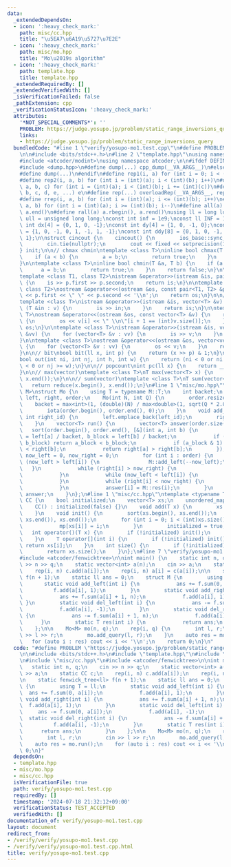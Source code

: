 ```yaml
---
data:
  _extendedDependsOn:
  - icon: ':heavy_check_mark:'
    path: misc/cc.hpp
    title: "\u5EA7\u6A19\u5727\u7E2E"
  - icon: ':heavy_check_mark:'
    path: misc/mo.hpp
    title: "Mo\u2019s algorithm"
  - icon: ':heavy_check_mark:'
    path: template.hpp
    title: template.hpp
  _extendedRequiredBy: []
  _extendedVerifiedWith: []
  _isVerificationFailed: false
  _pathExtension: cpp
  _verificationStatusIcon: ':heavy_check_mark:'
  attributes:
    '*NOT_SPECIAL_COMMENTS*': ''
    PROBLEM: https://judge.yosupo.jp/problem/static_range_inversions_query
    links:
    - https://judge.yosupo.jp/problem/static_range_inversions_query
  bundledCode: "#line 1 \"verify/yosupo-mo1.test.cpp\"\n#define PROBLEM \"https://judge.yosupo.jp/problem/static_range_inversions_query\"\
    \n\n#include <bits/stdc++.h>\n#line 2 \"template.hpp\"\nusing namespace std;\n\
    #include <atcoder/modint>\nusing namespace atcoder;\n\n#ifdef DEFINED_ONLY_IN_LOCAL\n\
    #include <dump.hpp>\n#define dump(...) cpp_dump(__VA_ARGS__)\n#else\n#undef dump\n\
    #define dump(...)\n#endif\n#define rep1(i, a) for (int i = 0; i < (int)(a); i++)\n\
    #define rep2(i, a, b) for (int i = (int)(a); i < (int)(b); i++)\n#define rep3(i,\
    \ a, b, c) for (int i = (int)(a); i < (int)(b); i += (int)(c))\n#define overloadRep(a,\
    \ b, c, d, e, ...) e\n#define rep(...) overloadRep(__VA_ARGS__, rep3, rep2, rep1)(__VA_ARGS__)\n\
    #define rrep(i, a, b) for (int i = (int)(a); i <= (int)(b); i++)\n#define drep(i,\
    \ a, b) for (int i = (int)(a); i >= (int)(b); i--)\n#define all(a) a.begin(),\
    \ a.end()\n#define rall(a) a.rbegin(), a.rend()\nusing ll = long long;\nusing\
    \ ull = unsigned long long;\nconst int inf = 1e9;\nconst ll INF = 1e18;\nconst\
    \ int dx[4] = {0, 1, 0, -1};\nconst int dy[4] = {1, 0, -1, 0};\nconst int ddx[8]\
    \ = {1, 0, -1, 0, 1, -1, 1, -1};\nconst int ddy[8] = {0, 1, 0, -1, 1, -1, -1,\
    \ 1};\n\nstruct cincout {\n    cincout() {\n        ios_base::sync_with_stdio(false);\n\
    \        cin.tie(nullptr);\n        cout << fixed << setprecision(15);\n    }\n\
    } init;\n\n// chmax chmin\ntemplate <class T>\ninline bool chmax(T &a, T b) {\n\
    \    if (a < b) {\n        a = b;\n        return true;\n    }\n    return false;\n\
    }\n\ntemplate <class T>\ninline bool chmin(T &a, T b) {\n    if (a > b) {\n  \
    \      a = b;\n        return true;\n    }\n    return false;\n}\n\n// pair\n\
    template <class T1, class T2>\nistream &operator>>(istream &is, pair<T1, T2> &p)\
    \ {\n    is >> p.first >> p.second;\n    return is;\n}\n\ntemplate <class T1,\
    \ class T2>\nostream &operator<<(ostream &os, const pair<T1, T2> &p) {\n    os\
    \ << p.first << \" \" << p.second << '\\n';\n    return os;\n}\n\n// vector\n\
    template <class T>\nistream &operator>>(istream &is, vector<T> &v) {\n    for\
    \ (T &in : v) {\n        is >> in;\n    }\n    return is;\n}\n\ntemplate <class\
    \ T>\nostream &operator<<(ostream &os, const vector<T> &v) {\n    rep(i, (int)v.size())\
    \ {\n        os << v[i] << \" \\n\"[i + 1 == (int)v.size()];\n    }\n    return\
    \ os;\n}\n\ntemplate <class T>\nistream &operator>>(istream &is, vector<vector<T>>\
    \ &vv) {\n    for (vector<T> &v : vv) {\n        is >> v;\n    }\n    return is;\n\
    }\n\ntemplate <class T>\nostream &operator<<(ostream &os, vector<vector<T>> &vv)\
    \ {\n    for (vector<T> &v : vv) {\n        os << v;\n    }\n    return os;\n\
    }\n\n// bit\nbool bit(ll x, int p) {\n    return (x >> p) & 1;\n}\n\n// grid out\n\
    bool out(int ni, int nj, int h, int w) {\n    return (ni < 0 or ni >= h or nj\
    \ < 0 or nj >= w);\n}\n\n// popcount\nint pc(ll x) {\n    return __builtin_popcountll(x);\n\
    }\n\n// max(vector)\ntemplate <class T>\nT max(vector<T> x) {\n    return *max_element(x.begin(),\
    \ x.end());\n}\n\n// sum(vector)\ntemplate <class T>\nT sum(vector<T> x) {\n \
    \   return reduce(x.begin(), x.end());\n}\n#line 1 \"misc/mo.hpp\"\ntemplate <class\
    \ M>\nstruct Mo {\n    using T = typename M::T;\n    int backet;\n    vector<int>\
    \ left, right, order;\n    Mo(int N, int Q) {\n        order.resize(Q);\n    \
    \    backet = max<int>(1, (double)(N) / max<double>(1, sqrt(Q * 2.0 / 3)));\n\
    \        iota(order.begin(), order.end(), 0);\n    }\n    void add_query(int left_id,\
    \ int right_id) {\n        left.emplace_back(left_id);\n        right.emplace_back(right_id);\n\
    \    }\n    vector<T> run() {\n        vector<T> answer(order.size());\n     \
    \   sort(order.begin(), order.end(), [&](int a, int b) {\n            int a_block\
    \ = left[a] / backet, b_block = left[b] / backet;\n            if (a_block !=\
    \ b_block) return a_block < b_block;\n            if (a_block & 1) return right[a]\
    \ < right[b];\n            return right[a] > right[b];\n        });\n        int\
    \ now_left = 0, now_right = 0;\n        for (int i : order) {\n            while\
    \ (now_left > left[i]) {\n                M::add_left(--now_left);\n         \
    \   }\n            while (right[i] > now_right) {\n                M::add_right(now_right++);\n\
    \            }\n            while (now_left < left[i]) {\n                M::del_left(now_left++);\n\
    \            }\n            while (right[i] < now_right) {\n                M::del_right(--now_right);\n\
    \            }\n            answer[i] = M::res(i);\n        }\n        return\
    \ answer;\n    }\n};\n#line 1 \"misc/cc.hpp\"\ntemplate <typename T = int>\nstruct\
    \ CC {\n    bool initialized;\n    vector<T> xs;\n    unordered_map<T, int> mp;\n\
    \    CC() : initialized(false) {}\n    void add(T x) {\n        xs.push_back(x);\n\
    \    }\n    void init() {\n        sort(xs.begin(), xs.end());\n        xs.erase(unique(xs.begin(),\
    \ xs.end()), xs.end());\n        for (int i = 0; i < (int)xs.size(); i++) {\n\
    \            mp[xs[i]] = i;\n        }\n        initialized = true;\n    }\n \
    \   int operator()(T x) {\n        if (!initialized) init();\n        return mp[x];\n\
    \    }\n    T operator[](int i) {\n        if (!initialized) init();\n       \
    \ return xs[i];\n    }\n    int size() {\n        if (!initialized) init();\n\
    \        return xs.size();\n    }\n};\n#line 7 \"verify/yosupo-mo1.test.cpp\"\n\
    #include <atcoder/fenwicktree>\n\nint main() {\n    static int n, q;\n    cin\
    \ >> n >> q;\n    static vector<int> a(n);\n    cin >> a;\n    static CC c;\n\
    \    rep(i, n) c.add(a[i]);\n    rep(i, n) a[i] = c(a[i]);\n\n    static fenwick_tree<ll>\
    \ f(n + 1);\n    static ll ans = 0;\n    struct M {\n        using T = ll;\n \
    \       static void add_left(int i) {\n            ans += f.sum(0, a[i]);\n  \
    \          f.add(a[i], 1);\n        }\n        static void add_right(int i) {\n\
    \            ans += f.sum(a[i] + 1, n);\n            f.add(a[i], 1);\n       \
    \ }\n        static void del_left(int i) {\n            ans -= f.sum(0, a[i]);\n\
    \            f.add(a[i], -1);\n        }\n        static void del_right(int i)\
    \ {\n            ans -= f.sum(a[i] + 1, n);\n            f.add(a[i], -1);\n  \
    \      }\n        static T res(int i) {\n            return ans;\n        }\n\
    \    };\n\n    Mo<M> mo(n, q);\n    rep(i, q) {\n        int l, r;\n        cin\
    \ >> l >> r;\n        mo.add_query(l, r);\n    }\n    auto res = mo.run();\n \
    \   for (auto i : res) cout << i << '\\n';\n    return 0;\n}\n"
  code: "#define PROBLEM \"https://judge.yosupo.jp/problem/static_range_inversions_query\"\
    \n\n#include <bits/stdc++.h>\n#include \"template.hpp\"\n#include \"misc/mo.hpp\"\
    \n#include \"misc/cc.hpp\"\n#include <atcoder/fenwicktree>\n\nint main() {\n \
    \   static int n, q;\n    cin >> n >> q;\n    static vector<int> a(n);\n    cin\
    \ >> a;\n    static CC c;\n    rep(i, n) c.add(a[i]);\n    rep(i, n) a[i] = c(a[i]);\n\
    \n    static fenwick_tree<ll> f(n + 1);\n    static ll ans = 0;\n    struct M\
    \ {\n        using T = ll;\n        static void add_left(int i) {\n          \
    \  ans += f.sum(0, a[i]);\n            f.add(a[i], 1);\n        }\n        static\
    \ void add_right(int i) {\n            ans += f.sum(a[i] + 1, n);\n          \
    \  f.add(a[i], 1);\n        }\n        static void del_left(int i) {\n       \
    \     ans -= f.sum(0, a[i]);\n            f.add(a[i], -1);\n        }\n      \
    \  static void del_right(int i) {\n            ans -= f.sum(a[i] + 1, n);\n  \
    \          f.add(a[i], -1);\n        }\n        static T res(int i) {\n      \
    \      return ans;\n        }\n    };\n\n    Mo<M> mo(n, q);\n    rep(i, q) {\n\
    \        int l, r;\n        cin >> l >> r;\n        mo.add_query(l, r);\n    }\n\
    \    auto res = mo.run();\n    for (auto i : res) cout << i << '\\n';\n    return\
    \ 0;\n}"
  dependsOn:
  - template.hpp
  - misc/mo.hpp
  - misc/cc.hpp
  isVerificationFile: true
  path: verify/yosupo-mo1.test.cpp
  requiredBy: []
  timestamp: '2024-07-18 21:32:12+09:00'
  verificationStatus: TEST_ACCEPTED
  verifiedWith: []
documentation_of: verify/yosupo-mo1.test.cpp
layout: document
redirect_from:
- /verify/verify/yosupo-mo1.test.cpp
- /verify/verify/yosupo-mo1.test.cpp.html
title: verify/yosupo-mo1.test.cpp
---
```

